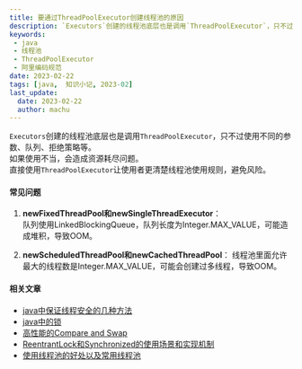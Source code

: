 ```yaml
---
title: 要通过ThreadPoolExecutor创建线程池的原因
description: `Executors`创建的线程池底层也是调用`ThreadPoolExecutor`，只不过使用不同的参数、队列、拒绝策略等。如果使用不当，会造成资源耗尽问题。
keywords:
 - java
 - 线程池
 - ThreadPoolExecutor
 - 阿里编码规范
date: 2023-02-22
tags: [java,  知识小记, 2023-02]
last_update:
  date: 2023-02-22
  author: machu
---
```


`Executors`创建的线程池底层也是调用`ThreadPoolExecutor`，只不过使用不同的参数、队列、拒绝策略等。  
如果使用不当，会造成资源耗尽问题。  
直接使用`ThreadPoolExecutor`让使用者更清楚线程池使用规则，避免风险。  

#### 常见问题
1. **newFixedThreadPool和newSingleThreadExecutor**：  
    队列使用LinkedBlockingQueue，队列长度为Integer.MAX_VALUE，可能造成堆积，导致OOM。

2. **newScheduledThreadPool和newCachedThreadPool**：
    线程池里面允许最大的线程数是Integer.MAX_VALUE，可能会创建过多线程，导致OOM。
    

#### 相关文章
- [java中保证线程安全的几种方法](https://machu.top/docs/小记/2023-02/17java中保证线程安全的几种方法)
- [java中的锁](https://machu.top/docs/小记/2023-02/18java中的锁)
- [高性能的Compare and Swap](https://machu.top/docs/小记/2023-02/19高性能的Compare%20and%20Swap)
- [ReentrantLock和Synchronized的使用场景和实现机制](https://machu.top/docs/小记/2023-02/20ReentrantLock和Synchronized的使用场景和实现机制)
- [使用线程池的好处以及常用线程池](https://machu.top/docs/小记/2023-02/21使用线程池的好处)
